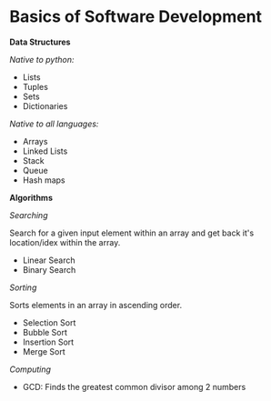 # Basics of Software Development

**Data Structures**

*Native to python:*
- Lists
- Tuples
- Sets
- Dictionaries

*Native to all languages:*
- Arrays
- Linked Lists
- Stack
- Queue
- Hash maps

**Algorithms**

*Searching*

Search for a given input element within an array and get back it's location/idex within the array.
- Linear Search
- Binary Search

*Sorting* 

Sorts elements in an array in ascending order.
- Selection Sort
- Bubble Sort
- Insertion Sort
- Merge Sort

*Computing*
- GCD: Finds the greatest common divisor among 2 numbers
